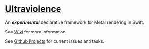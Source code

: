 # [Ultraviolence](https://github.com/schwa/Ultraviolence)

An _**experimental**_ declarative framework for Metal rendering in Swift.

See [Wiki](https://github.com/schwa/Ultraviolence/wiki/Ultraviolence-Architecture) for more information.

See [Github Projects](https://github.com/users/schwa/projects/7) for current issues and tasks.

